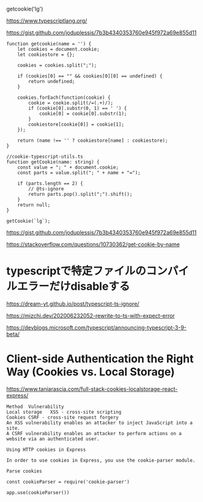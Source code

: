 getcookie('lg')

https://www.typescriptlang.org/


https://gist.github.com/joduplessis/7b3b4340353760e945f972a69e855d11
```
function getcookie(name = '') {
    let cookies = document.cookie;
    let cookiestore = {};
    
    cookies = cookies.split(";");
    
    if (cookies[0] == "" && cookies[0][0] == undefined) {
        return undefined;
    }
    
    cookies.forEach(function(cookie) {
        cookie = cookie.split(/=(.+)/);
        if (cookie[0].substr(0, 1) == ' ') {
            cookie[0] = cookie[0].substr(1);
        }
        cookiestore[cookie[0]] = cookie[1];
    });
    
    return (name !== '' ? cookiestore[name] : cookiestore);
}

//cookie-typescript-utils.ts
function getCookie(name: string) {
    const value = "; " + document.cookie;
    const parts = value.split("; " + name + "=");

    if (parts.length == 2) {
        // @ts-ignore
        return parts.pop().split(";").shift();
    }
    return null;
}

getCookie(`lg`);
```
https://gist.github.com/joduplessis/7b3b4340353760e945f972a69e855d11

https://stackoverflow.com/questions/10730362/get-cookie-by-name

# typescriptで特定ファイルのコンパイルエラーだけdisableする
https://dream-yt.github.io/post/typescript-ts-ignore/

https://mizchi.dev/202006232052-rewrite-to-ts-with-expect-error

https://devblogs.microsoft.com/typescript/announcing-typescript-3-9-beta/

# Client-side Authentication the Right Way (Cookies vs. Local Storage)
https://www.taniarascia.com/full-stack-cookies-localstorage-react-express/
```
Method	Vulnerability
Local storage	XSS - cross-site scripting
Cookies	CSRF - cross-site request forgery
An XSS vulnerability enables an attacker to inject JavaScript into a site.
A CSRF vulnerability enables an attacker to perform actions on a website via an authenticated user.

Using HTTP cookies in Express

In order to use cookies in Express, you use the cookie-parser module.

Parse cookies

const cookieParser = require('cookie-parser')

app.use(cookieParser())
```



